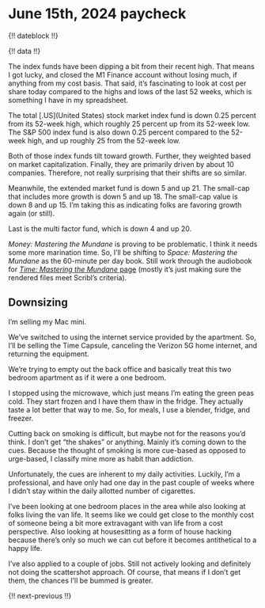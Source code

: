 # June 15th, 2024 paycheck

{!! dateblock !!}

{!! data !!}

The index funds have been dipping a bit from their recent high. That means I got lucky, and closed the M1 Finance account without losing much, if anything from my cost basis. That said, it’s fascinating to look at cost per share today compared to the highs and lows of the last 52 weeks, which is something I have in my spreadsheet.

The total [.US](United States) stock market index fund is down 0.25 percent from its 52-week high, which roughly 25 percent up from its 52-week low. The S&P 500 index fund is also down 0.25 percent compared to the 52-week high, and up roughly 25 from the 52-week low.

Both of those index funds tilt toward growth. Further, they weighted based on market capitalization. Finally, they are primarily driven by about 10 companies. Therefore, not really surprising that their shifts are so similar.

Meanwhile, the extended market fund is down 5 and up 21. The small-cap that includes more growth is down 5 and up 18. The small-cap value is down 8 and up 15. I’m taking this as indicating folks are favoring growth again (or still).

Last is the multi factor fund, which is down 4 and up 20.

*Money: Mastering the Mundane* is proving to be problematic. I think it needs some more marination time. So, I’ll be shifting to *Space: Mastering the Mundane* as the 60-minute per day book. Still work through the audiobook for [*Time: Mastering the Mundane* page](https://mastering-the-mundane.com/books/time-mastering-the-mundane/) (mostly it’s just making sure the rendered files meet Scribl’s criteria).

## Downsizing 

I’m selling my Mac mini.

We’ve switched to using the internet service provided by the apartment. So, I’ll be selling the Time Capsule, canceling the Verizon 5G home internet, and returning the equipment.

We’re trying to empty out the back office and basically treat this two bedroom apartment as if it were a one bedroom.

I stopped using the microwave, which just means I’m eating the green peas cold. They start frozen and I have them thaw in the fridge. They actually taste a lot better that way to me. So, for meals, I use a blender, fridge, and freezer.

Cutting back on smoking is difficult, but maybe not for the reasons you’d think. I don’t get “the shakes” or anything. Mainly it’s coming down to the cues. Because the thought of smoking is more cue-based as opposed to urge-based, I classify mine more as habit than addiction.

Unfortunately, the cues are inherent to my daily activities. Luckily, I’m a professional, and have only had one day in the past couple of weeks where I didn’t stay within the daily allotted number of cigarettes.

I’ve been looking at one bedroom places in the area while also looking at folks living the van life. It seems like we could get close to the monthly cost of someone being a bit more extravagant with van life from a cost perspective. Also looking at housesitting as a form of house hacking because there’s only so much we can cut before it becomes antithetical to a happy life.

I’ve also applied to a couple of jobs. Still not actively looking and definitely not doing the scattershot approach. Of course, that means if I don’t get them, the chances I’ll be bummed is greater.

{!! next-previous !!}